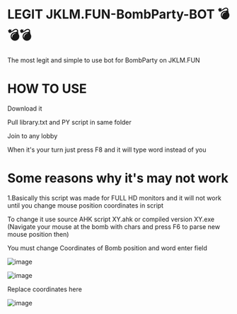 # LEGIT JKLM.FUN-BombParty-BOT 💣💣💣
The most legit and simple to use bot for BombParty on JKLM.FUN

# HOW TO USE

Download it

Pull library.txt and PY script in same folder

Join to any lobby

When it's your turn just press F8 and it will type word instead of you

# Some reasons why it's may not work

1.Basically this script was made for FULL HD monitors and it will not work until you change mouse position coordinates in script

To change it use source AHK script XY.ahk or compiled version XY.exe (Navigate your mouse at the bomb with chars and press F6 to parse new mouse position then)

You must change Coordinates of Bomb position and word enter field

![image](https://user-images.githubusercontent.com/63086905/130131646-96e83bcc-00b6-401c-a4ec-f3fe96ca832c.png)


![image](https://user-images.githubusercontent.com/63086905/130131663-8e250f0b-bff6-4bc1-a433-9903acbf111a.png)

Replace coordinates here


![image](https://user-images.githubusercontent.com/63086905/130131676-9f189034-e634-4390-919b-39d4c17af0ca.png)

